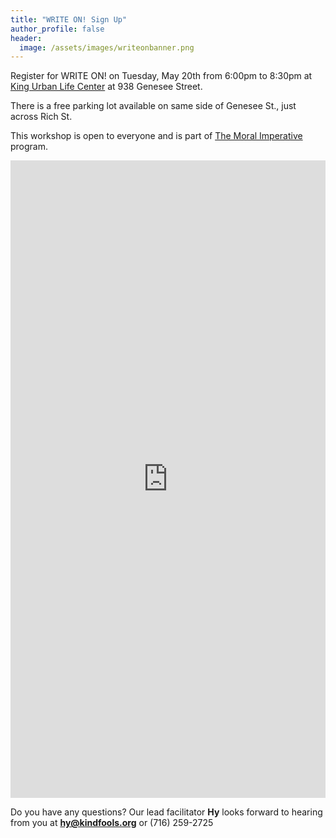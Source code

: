 ```yaml
---
title: "WRITE ON! Sign Up"
author_profile: false
header:
  image: /assets/images/writeonbanner.png
---
```


Register for WRITE ON! on Tuesday, May 20th from 6:00pm to 8:30pm
at [King Urban Life Center](https://www.kingurbanlifecenter.org) at 938 Genesee Street.

There is a free parking lot available on same side of Genesee St., just across Rich St.

This workshop is open to everyone and is part of [The Moral Imperative](/moralimperative) program.

<iframe src="https://docs.google.com/forms/d/e/1FAIpQLSek_PrcGqo_f9EajHCTh6m_Bg7T76rrjXrG3EChmPoMTyvUvg/viewform?embedded=true&usp=pp_url&entry.1094639681=Tues+May+20th+at+6:00pm+at+King+ULC" width="100%" height="1020" frameborder="0" marginheight="0" marginwidth="0" onload = "window.parent.scrollTo(0,0)">Loading…</iframe>

Do you have any questions? Our lead facilitator **Hy** looks forward to hearing from you at **[hy@kindfools.org](mailto:hy@kindfools.org)** or (716) 259-2725
